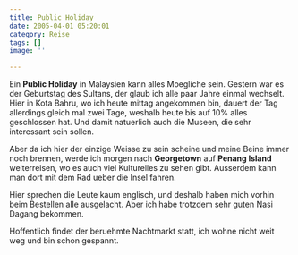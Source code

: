 ```yaml
---
title: Public Holiday
date: 2005-04-01 05:20:01
category: Reise
tags: []
image: ''

---
```


Ein **Public Holiday** in Malaysien kann alles Moegliche sein. Gestern war es der Geburtstag des Sultans, der glaub ich alle paar Jahre einmal wechselt. Hier in Kota Bahru, wo ich heute mittag angekommen bin, dauert der Tag allerdings gleich mal zwei Tage, weshalb heute bis auf 10% alles geschlossen hat. Und damit natuerlich auch die Museen, die sehr interessant sein sollen.

Aber da ich hier der einzige Weisse zu sein scheine und meine Beine immer noch brennen, werde ich morgen nach **Georgetown** auf **Penang Island** weiterreisen, wo es auch viel Kulturelles zu sehen gibt. Ausserdem kann man dort mit dem Rad ueber die Insel fahren.

Hier sprechen die Leute kaum englisch, und deshalb haben mich vorhin beim Bestellen alle ausgelacht. Aber ich habe trotzdem sehr guten Nasi Dagang bekommen.

Hoffentlich findet der beruehmte Nachtmarkt statt, ich wohne nicht weit weg und bin schon gespannt.
